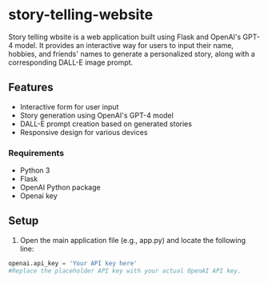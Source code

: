 # story-telling-website

Story telling wbsite is a web application built using Flask and OpenAI's GPT-4 model. It provides an interactive way for users to input their name, hobbies, and friends' names to generate a personalized story, along with a corresponding DALL-E image prompt.

## Features
- Interactive form for user input
- Story generation using OpenAI's GPT-4 model
- DALL-E prompt creation based on generated stories
- Responsive design for various devices

### Requirements
- Python 3
- Flask
- OpenAI Python package
- Openai key

## Setup
1. Open the main application file (e.g., app.py) and locate the following line:

```python
openai.api_key = 'Your API key here'
#Replace the placeholder API key with your actual OpenAI API key.


